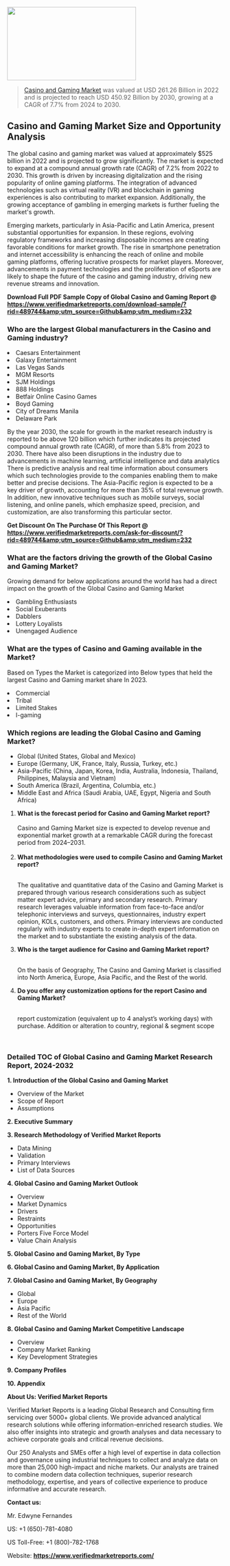 
<img src="https://ffe5etoiles.com/wp-content/uploads/2024/12/MST1-300x171.png" alt="" width="300" height="171" class="alignnone size-medium wp-image-20088" /><blockquote><p><p><a href="https://www.verifiedmarketreports.com/download-sample/?rid=489744&utm_source=Github&utm_medium=232" target="_blank">Casino and Gaming Market</a> was valued at USD 261.26 Billion in 2022 and is projected to reach USD 450.92 Billion by 2030, growing at a CAGR of 7.7% from 2024 to 2030.</p></blockquote><p><h2>Casino and Gaming Market Size and Opportunity Analysis</h2><p>The global casino and gaming market was valued at approximately $525 billion in 2022 and is projected to grow significantly. The market is expected to expand at a compound annual growth rate (CAGR) of 7.2% from 2022 to 2030. This growth is driven by increasing digitalization and the rising popularity of online gaming platforms. The integration of advanced technologies such as virtual reality (VR) and blockchain in gaming experiences is also contributing to market expansion. Additionally, the growing acceptance of gambling in emerging markets is further fueling the market's growth.</p><p>Emerging markets, particularly in Asia-Pacific and Latin America, present substantial opportunities for expansion. In these regions, evolving regulatory frameworks and increasing disposable incomes are creating favorable conditions for market growth. The rise in smartphone penetration and internet accessibility is enhancing the reach of online and mobile gaming platforms, offering lucrative prospects for market players. Moreover, advancements in payment technologies and the proliferation of eSports are likely to shape the future of the casino and gaming industry, driving new revenue streams and innovation.</p></p><p class=""><strong>Download Full PDF Sample Copy of Global Casino and Gaming Report @ <a href="https://www.verifiedmarketreports.com/download-sample/?rid=489744&amp;utm_source=Github&amp;utm_medium=232" target="_blank">https://www.verifiedmarketreports.com/download-sample/?rid=489744&amp;utm_source=Github&amp;utm_medium=232</a></strong></p><h3 id="" class="">Who are the largest Global manufacturers in the Casino and Gaming industry?</h3><p><li>Caesars Entertainment</li><li> Galaxy Entertainment</li><li> Las Vegas Sands</li><li> MGM Resorts</li><li> SJM Holdings</li><li> 888 Holdings</li><li> Betfair Online Casino Games</li><li> Boyd Gaming</li><li> City of Dreams Manila</li><li> Delaware Park</li></p><div class=""><div class="" dir="" data-message-author-role="" data-message-id="" data-message-model-slug=""><div class=""><div class=""><div class=""><div class="" dir="" data-message-author-role="" data-message-id="" data-message-model-slug=""><div class=""><div class=""><p>By the year 2030, the scale for growth in the market research industry is reported to be above 120 billion which further indicates its projected compound annual growth rate (CAGR), of more than 5.8% from 2023 to 2030. There have also been disruptions in the industry due to advancements in machine learning, artificial intelligence and data analytics There is predictive analysis and real time information about consumers which such technologies provide to the companies enabling them to make better and precise decisions. The Asia-Pacific region is expected to be a key driver of growth, accounting for more than 35% of total revenue growth. In addition, new innovative techniques such as mobile surveys, social listening, and online panels, which emphasize speed, precision, and customization, are also transforming this particular sector.</p><p><strong>Get Discount On The Purchase Of This Report @&nbsp; <a href="https://www.verifiedmarketreports.com/ask-for-discount/?rid=489744&amp;utm_source=Github&amp;utm_medium=232" target="_blank">https://www.verifiedmarketreports.com/ask-for-discount/?rid=489744&amp;utm_source=Github&amp;utm_medium=232</a></strong></p></div></div></div></div></div></div></div></div><h3 id="" class="">What are the factors driving the growth of the Global Casino and Gaming Market?</h3><p id="" class="">Growing demand for below applications around the world has had a direct impact on the growth of the Global Casino and Gaming Market</p><p id="" class=""><li>Gambling Enthusiasts</li><li> Social Exuberants</li><li> Dabblers</li><li> Lottery Loyalists</li><li> Unengaged Audience</li></p><h3 id="" class="">What are the types of Casino and Gaming available in the Market?</h3><p id="" class="">Based on Types the Market is categorized into Below types that held the largest Casino and Gaming market share In 2023.</p><p id="" class=""><li>Commercial</li><li> Tribal</li><li> Limited Stakes</li><li> I-gaming</li></p><h3 id="" class="">Which regions are leading the Global Casino and Gaming Market?</h3><ul><li>Global (United States, Global and Mexico)</li><li>Europe (Germany, UK, France, Italy, Russia, Turkey, etc.)</li><li>Asia-Pacific (China, Japan, Korea, India, Australia, Indonesia, Thailand, Philippines, Malaysia and Vietnam)</li><li>South America (Brazil, Argentina, Columbia, etc.)</li><li>Middle East and Africa (Saudi Arabia, UAE, Egypt, Nigeria and South Africa)</li></ul><p><ol><li><strong>What is the forecast period for Casino and Gaming Market report?<br /></strong><br /><span data-sheets-root="1" data-sheets-value="{&quot;1&quot;:2,&quot;2&quot;:&quot;XXXX size is expected to develop revenue and exponential market growth at a remarkable CAGR during the forecast period from 2024&ndash;2030.&quot;}" data-sheets-userformat="{&quot;2&quot;:12674,&quot;4&quot;:{&quot;1&quot;:2,&quot;2&quot;:16776960},&quot;10&quot;:2,&quot;11&quot;:0,&quot;15&quot;:&quot;Arial&quot;,&quot;16&quot;:12}">Casino and Gaming Market size is expected to develop revenue and exponential market growth at a remarkable CAGR during the forecast period from 2024&ndash;2031.</span><br /><br /></li><li><strong>What methodologies were used to compile Casino and Gaming Market report?<br /><br /></strong><p>The qualitative and quantitative data of the&nbsp;Casino and Gaming Market is prepared through various research considerations such as subject matter expert advice, primary and secondary research. Primary research leverages valuable information from face-to-face and/or telephonic interviews and surveys, questionnaires, industry expert opinion, KOLs, customers, and others. Primary interviews are conducted regularly with industry experts to create in-depth expert information on the market and to substantiate the existing analysis of the data.&nbsp;</p></li><li><strong>Who is the target audience for Casino and Gaming Market report?<br /><br /></strong><p>On the basis of Geography, The&nbsp;Casino and Gaming Market is classified into North America, Europe, Asia Pacific, and the Rest of the world.</p></li><li><strong>Do you offer any customization options for the report Casino and Gaming Market?<br /><br /></strong><p>report customization (equivalent up to 4 analyst&rsquo;s working days) with purchase. Addition or alteration to country, regional &amp; segment scope</p><p>&nbsp;</p></li></ol></p><h3 id="" class="">Detailed TOC of Global Casino and Gaming Market Research Report, 2024-2032</h3><p id="" class=""><strong>1. Introduction of the Global Casino and Gaming Market</strong></p><ul><li>Overview of the Market</li><li>Scope of Report</li><li>Assumptions</li></ul><p id="" class=""><strong>2. Executive Summary</strong></p><p id="" class=""><strong>3. Research Methodology of&nbsp;Verified Market Reports</strong></p><ul><li>Data Mining</li><li>Validation</li><li>Primary Interviews</li><li>List of Data Sources</li></ul><p id="" class=""><strong>4. Global Casino and Gaming Market Outlook</strong></p><ul><li>Overview</li><li>Market Dynamics</li><li>Drivers</li><li>Restraints</li><li>Opportunities</li><li>Porters Five Force Model</li><li>Value Chain Analysis</li></ul><p id="" class=""><strong>5. Global Casino and Gaming Market, By&nbsp;Type</strong></p><p id="" class=""><strong>6. Global Casino and Gaming Market, By Application</strong></p><p id="" class=""><strong>7. Global Casino and Gaming Market, By Geography</strong></p><ul><li>Global</li><li>Europe</li><li>Asia Pacific</li><li>Rest of the World</li></ul><p id="" class=""><strong>8. Global Casino and Gaming Market Competitive Landscape</strong></p><ul><li>Overview</li><li>Company Market Ranking</li><li>Key Development Strategies</li></ul><p id="" class=""><strong>9. Company Profiles</strong></p><p id="" class=""><strong>10. Appendix</strong></p><p id="" class=""><strong>About Us: Verified Market Reports</strong></p><p id="" class="">Verified Market Reports is a leading Global Research and Consulting firm servicing over 5000+ global clients. We provide advanced analytical research solutions while offering information-enriched research studies. We also offer insights into strategic and growth analyses and data necessary to achieve corporate goals and critical revenue decisions.</p><p id="" class="">Our 250 Analysts and SMEs offer a high level of expertise in data collection and governance using industrial techniques to collect and analyze data on more than 25,000 high-impact and niche markets. Our analysts are trained to combine modern data collection techniques, superior research methodology, expertise, and years of collective experience to produce informative and accurate research.</p><p id="" class=""><strong>Contact us:</strong></p><p id="" class="">Mr. Edwyne Fernandes</p><p id="" class="">US: +1 (650)-781-4080</p><p id="" class="">US Toll-Free: +1 (800)-782-1768</p><p id="" class="">Website: <a target="" data-test-app-aware-link=""><strong>https://www.verifiedmarketreports.com/</strong></a></p>
